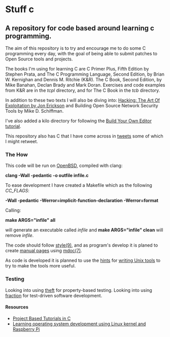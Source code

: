 # Stuff c 
## A repository for code based around learning c programming.

The aim of this repository is to try and encourage me to do some C programming every day, with the goal of being able to submit patches to Open Source tools and projects.

The books I'm using for learning C are C Primer Plus, Fifth Edition by Stephen Prata, and The C Programming Language, Second Edition, by Brian W. Kernighan and Dennis M. Ritchie (K&R). The C Book, Second Edition, by Mike Banahan, Declan Brady and Mark Doran. Exercises and code examples from K&R are in the *tcpl* directory, and for The C Book in the *tcb* directory.

In addition to these two texts I will also be diving into: [Hacking: The Art Of Exploitation by Jon Erickson](https://www.nostarch.com/hacking2.htm) and Building Open Source Network Security Tools by Mike D. Schiffman.

I've also added a kilo directory for following the [Build Your Own Editor tutorial](http://viewsourcecode.org/snaptoken/kilo/index.html).

This repository also has C that I have come across in [tweets](https://twitter.com/fcbsd) some of which I might retweet.

### The How
This code will be run on [OpenBSD](https://www.openbsd.org), compiled with clang:

**clang -Wall -pedantic -o outfile infile.c**

To ease development I have created a Makefile which as the following *CC_FLAGS*:

**-Wall -pedantic -Werror=implicit-function-declaration -Werror=format**

Calling:

**make ARGS="infile" all**

will generate an executable called *infile* and **make ARGS="infile" clean** will remove *infile*.

The code should follow [style(9)](https://man.openbsd.org/style), and as program's develop it is planed to create [manual pages](https://man.openbsd.org/man) using [mdoc(7)](https://man.openbsd.org/mdoc). 

As code is developed it is planned to use the [hints](https://monkey.org/~marius/unix-tools-hints.html) for [writing Unix tools](https://monkey.org/~marius/unix-tools-hints.html) to try to make the tools more useful.

### Testing
Looking into using [theft](https://github.com/silentbicycle/theft) for property-based testing.
Looking into using [fraction](https://timetoplatypus.com/static/faction/index.html) for test-driven software development.

#### Resources
* [Project Based Tutorials in C](https://github.com/rby90/Project-Based-Tutorials-in-C/blob/master/README.md)
* [Learning operating system development using Linux kernel and Raspberry Pi](https://github.com/s-matyukevich/raspberry-pi-os/blob/master/README.md)

